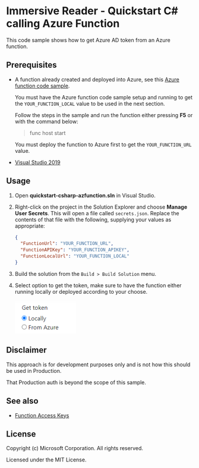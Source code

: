 # Immersive Reader - Quickstart C# calling Azure Function

This code sample shows how to get Azure AD token from an Azure function.

## Prerequisites

* A function already created and deployed into Azure, see this [Azure function code sample](https://github.com/microsoft/immersive-reader-sdk/tree/master/js/samples/azure-function-csharp).
        
    You must have the Azure function code sample setup and running to get the `YOUR_FUNCTION_LOCAL` value to be used in the next section.

    Follow the steps in the sample and run the function either pressing **F5** or with the command below:

    > func host start

    You must deploy the function to Azure first to get the `YOUR_FUNCTION_URL` value.

* [Visual Studio 2019](https://visualstudio.microsoft.com/downloads)

## Usage

1. Open __quickstart-csharp-azfunction.sln__ in Visual Studio.

2. Right-click on the project in the Solution Explorer and choose __Manage User Secrets__. This will open a file called `secrets.json`. Replace the contents of that file with the following, supplying your values as appropriate:

    ```json
    {
      "FunctionUrl": "YOUR_FUNCTION_URL",
      "FunctionAPIKey": "YOUR_FUNCTION_APIKEY",
      "FunctionLocalUrl": "YOUR_FUNCTION_LOCAL"
    }
    ```

3. Build the solution from the `Build > Build Solution` menu.

4. Select option to get the token, make sure to have the function either running locally or deployed according to your choose.

    ![FuncHost](wwwroot/images/gettoken.png)

## Disclaimer

This approach is for development purposes only and is not how this should be used in Production.

That Production auth is beyond the scope of this sample.

## See also

* [Function Access Keys](https://docs.microsoft.com/en-us/azure/azure-functions/functions-bindings-http-webhook-trigger?tabs=csharp#authorization-keys)

## License

Copyright (c) Microsoft Corporation. All rights reserved.

Licensed under the MIT License.
